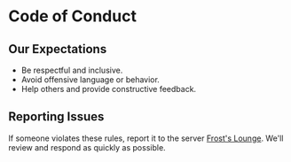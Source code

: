 # Code of Conduct

## Our Expectations
- Be respectful and inclusive.
- Avoid offensive language or behavior.
- Help others and provide constructive feedback.

## Reporting Issues
If someone violates these rules, report it to the server [Frost's Lounge](https://discord.gg/RT5eC26qYa). We'll review and respond as quickly as possible.
